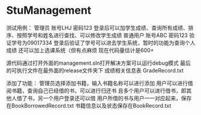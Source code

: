 # StuManagement

测试用例：
管理员 账号LHJ 密码123
登录后可以加学生成绩、查询所有成绩、排序、按照学号和姓名进行查找、可以修改学生成绩
普通用户  账号ABC 密码123  验证学号为09017334
登录后验证了学号可以进去学生系统，暂时的功能为查询个人成绩
还可以加上选课系统（但有点麻烦
现在代码量估计是600+


源代码通过打开外面的management.sln打开解决方案可以运行debug模式
最后的可执行文件在最外面的release文件夹下
成绩相关信息表 GradeRecord.txt 


添加了功能：
管理员选择添加书籍，输入书籍名称可以进行添加
用户可以进行借阅书籍，查询自己已经借的书，可以进行归还书
且多个用户可以进行借书，即其他人借了书，另一个用户登录还可以借
用户所借的书与用户一一对应起来，保存在BookBorrowedRecord.txt
书籍信息以及状态保存在BookRecord.txt
